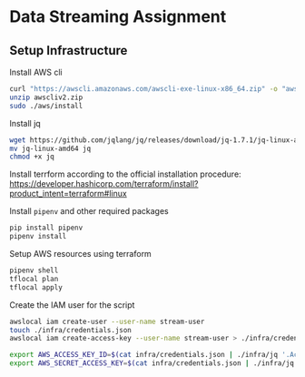 # Data Streaming Assignment

## Setup Infrastructure

Install AWS cli

```bash
curl "https://awscli.amazonaws.com/awscli-exe-linux-x86_64.zip" -o "awscliv2.zip"
unzip awscliv2.zip
sudo ./aws/install
```

Install jq

```bash
wget https://github.com/jqlang/jq/releases/download/jq-1.7.1/jq-linux-amd64
mv jq-linux-amd64 jq
chmod +x jq
```

Install terrform according to the official installation procedure: <https://developer.hashicorp.com/terraform/install?product_intent=terraform#linux>

Install `pipenv` and other required packages

```bash
pip install pipenv
pipenv install
```

Setup AWS resources using terraform

```bash
pipenv shell
tflocal plan
tflocal apply
```

Create the IAM user for the script

```bash
awslocal iam create-user --user-name stream-user
touch ./infra/credentials.json
awslocal iam create-access-key --user-name stream-user > ./infra/credentials.json

export AWS_ACCESS_KEY_ID=$(cat infra/credentials.json | ./infra/jq '.AccessKey.AccessKeyId')
export AWS_SECRET_ACCESS_KEY=$(cat infra/credentials.json | ./infra/jq '.AccessKey.SecretAccessKey')
```
